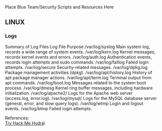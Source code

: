 Place Blue Team/Security Scripts and Resources Here

## LINUX 
### Logs

Summary of Log Files
Log File	Purpose
/var/log/syslog	Main system log, records a wide range of system events.
/var/log/kern.log	Kernel messages, records kernel events and errors.
/var/log/auth.log	Authentication events, records login attempts and sudo commands.
/var/log/faillog	Failed login attempts.
/var/log/secure	Security-related messages.
/var/log/dpkg.log	Package management activities (dpkg).
/var/log/apt/history.log	History of apt package manager actions.
/var/log/apt/term.log	Terminal output from apt commands.
/var/log/boot.log	Messages related to the system boot process.
/var/log/dmesg	Kernel ring buffer messages, including hardware initialization.
/var/log/apache2/	Logs for the Apache web server (access.log, error.log).
/var/log/mysql/	Logs for the MySQL database server (general, error, and slow query logs).
/var/log/wtmp	Login and logout events.
/var/log/btmp	Failed login attempts.

References:\
[Try Hack Me Hydra](https://tryhackme.com/r/room/hydra)\
